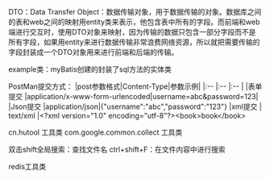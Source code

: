 DTO：Data Transfer Object：数据传输对象，用于数据传输的对象。数据库之间的表和web之间的映射用entity类来表示，他包含表中所有的字段。而前端和web端进行交互时，使用DTO对象来映射，因为传输的数据只包含一部分字段而不是所有字段，如果用entity来进行数据传输非常浪费网络资源，所以就把需要传输的字段封装成一个DTO对象用来进行前端和后端的传输。

example类：myBatis创建的封装了sql方法的实体类

PostMan提交方式：
|post参数格式|Content-Type|参数示例|
|:--        |:--        |:--      |
|表单提交    |application/x-www-form-urlencoded|username=abc&password=123|
|Json提交   |application/json|{"username":"abc","password":"123"}
|xml提交    | text/xml  |\<?xml version="1.0" encoding="utf-8"?>\<book>book\</book>


cn.hutool 工具类
com.google.common.collect 工具类

双击shift全局搜索：查找文件名
ctrl+shift+F：在文件内容中进行搜索

redis工具类

